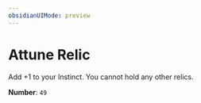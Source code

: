```yaml
---
obsidianUIMode: preview
---
```

# Attune Relic

Add +1 to your Instinct. You cannot hold any other relics.

**Number**: `49`
